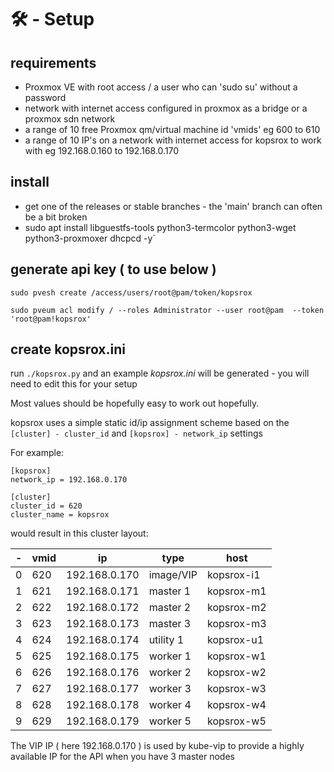 #  :hammer_and_wrench: - Setup 

##  requirements

- Proxmox VE with root access / a user who can 'sudo su' without a password
- network with internet access configured in proxmox as a bridge or a proxmox sdn network
- a range of 10 free Proxmox qm/virtual machine id 'vmids' eg 600 to 610
- a range of 10 IP's on a network with internet access for kopsrox to work with eg 192.168.0.160 to 192.168.0.170

## install 

- get one of the releases or stable branches - the 'main' branch can often be a bit broken
- sudo apt install libguestfs-tools python3-termcolor python3-wget python3-proxmoxer dhcpcd -y`

## generate api key ( to use below ) 

`sudo pvesh create /access/users/root@pam/token/kopsrox`

`sudo pveum acl modify / --roles Administrator --user root@pam  --token 'root@pam!kopsrox'`

## create kopsrox.ini

run `./kopsrox.py` and an example _kopsrox.ini_ will be generated - you will need to edit this for your setup

Most values should be hopefully easy to work out hopefully. 

kopsrox uses a simple static id/ip assignment scheme based on the `[cluster] - cluster_id` and `[kopsrox] - network_ip` settings 

For example:

```
[kopsrox]
network_ip = 192.168.0.170

[cluster]
cluster_id = 620
cluster_name = kopsrox
```

would result in this cluster layout:

|-|vmid|ip|type|host|
|--|--|--|--|--|
|0|620|192.168.0.170|image/VIP|kopsrox-i1|
|1|621|192.168.0.171|master 1|kopsrox-m1|
|2|622|192.168.0.172|master 2|kopsrox-m2|
|3|623|192.168.0.173|master 3|kopsrox-m3|
|4|624|192.168.0.174|utility 1|kopsrox-u1|
|5|625|192.168.0.175|worker 1|kopsrox-w1|
|6|626|192.168.0.176|worker 2|kopsrox-w2|
|7|627|192.168.0.177|worker 3|kopsrox-w3|
|8|628|192.168.0.178|worker 4|kopsrox-w4|
|9|629|192.168.0.179|worker 5|kopsrox-w5|

The VIP IP ( here 192.168.0.170 ) is used by kube-vip to provide a highly available IP for the API when you have 3 master nodes
